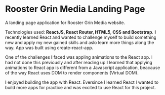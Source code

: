 # Rooster Grin Media Landing Page

A landing page application for Rooster Grin Media website.

Technologies used: **ReactJS, React Router, HTML5, CSS and Bootstrap.** I recently learned React and wanted to challenge myself to build something new and apply my new gained skills and aslo learn more things along the way. App was built using create-react-app.

One of the challenges I faced was appling animations to the React app. I had not done this previously and after reading up I learned that applying animations to React app is different from a Javascript application, beacause of the way React uses DOM to render components (Virtual DOM).

I enjoyed building the app with React. Eversince I learned React I wanted to build more apps for practice and was excited to use React for this project. 
